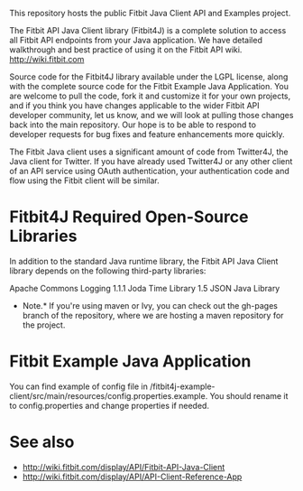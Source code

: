 This repository hosts the public Fitbit Java Client API and Examples project.

The Fitbit API Java Client library (Fitbit4J) is a complete solution to access all Fitbit API endpoints from your Java application. We have detailed walkthrough and best practice of using it on the Fitbit API wiki. http://wiki.fitbit.com

Source code for the Fitbit4J library available under the LGPL license, along with the complete source code for the Fitbit Example Java Application. You are welcome to pull the code, fork it and customize it for your own projects, and if you think you have changes applicable to the wider Fitbit API developer community, let us know, and we will look at pulling those changes back into the main repository. Our hope is to be able to respond to developer requests for bug fixes and feature enhancements more quickly.

The Fitbit Java client uses a significant amount of code from Twitter4J, the Java client for Twitter. If you have already used Twitter4J or any other client of an API service using OAuth authentication, your authentication code and flow using the Fitbit client will be similar.


# Fitbit4J Required Open-Source Libraries #

In addition to the standard Java runtime library, the Fitbit API Java Client library depends on the following third-party libraries:

Apache Commons Logging 1.1.1
Joda Time Library 1.5
JSON Java Library


* Note.* If you're using maven or Ivy, you can check out the gh-pages branch of the repository, where we are hosting a maven repository for the project.

# Fitbit Example Java Application #

You can find example of config file in /fitbit4j-example-client/src/main/resources/config.properties.example.
You should rename it to config.properties and change properties if needed.



# See also #

* http://wiki.fitbit.com/display/API/Fitbit-API-Java-Client
* http://wiki.fitbit.com/display/API/API-Client-Reference-App
